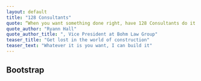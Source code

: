 ```yaml
---
layout: default
title: "128 Consultants"
quote: “When you want something done right, have 128 Consultants do it!”
quote_author: "Ryann Hall"
quote_author_title: ", Vice President at Bohm Law Group"
teaser_title: "Get lost in the world of construction"
teaser_text: "Whatever it is you want, I can build it"
---
```


## Bootstrap
